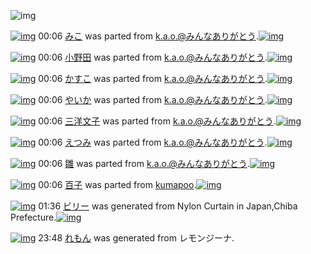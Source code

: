 ![img](http://gdrive-cdn.herokuapp.com/537b65a5bc09f0000721dda7/512px-barcode.png)

[![img](http://www.deviantsart.com/btkpos.png)](http://www.barcodekanojo.com/kanojo/267360/%E3%81%BF%E3%81%93) 00:06 [みこ](http://www.barcodekanojo.com/kanojo/267360/%E3%81%BF%E3%81%93) was parted from [k.a.o.@みんなありがとう](http://www.barcodekanojo.com/kanojo/267360/%E3%81%BF%E3%81%93).[![img](http://www.deviantsart.com/1ne7497.jpeg)](http://www.barcodekanojo.com/user/30944/k.a.o.%40%E3%81%BF%E3%82%93%E3%81%AA%E3%81%82%E3%82%8A%E3%81%8C%E3%81%A8%E3%81%86) 

[![img](http://www.deviantsart.com/16qcapq.png)](http://www.barcodekanojo.com/kanojo/14688/%E5%B0%8F%E9%87%8E%E7%94%B0) 00:06 [小野田](http://www.barcodekanojo.com/kanojo/14688/%E5%B0%8F%E9%87%8E%E7%94%B0) was parted from [k.a.o.@みんなありがとう](http://www.barcodekanojo.com/kanojo/14688/%E5%B0%8F%E9%87%8E%E7%94%B0).[![img](http://www.deviantsart.com/1ne7497.jpeg)](http://www.barcodekanojo.com/user/30944/k.a.o.%40%E3%81%BF%E3%82%93%E3%81%AA%E3%81%82%E3%82%8A%E3%81%8C%E3%81%A8%E3%81%86) 

[![img](http://www.deviantsart.com/3tl0mii.png)](http://www.barcodekanojo.com/kanojo/323026/%E3%81%8B%E3%81%99%E3%81%93) 00:06 [かすこ](http://www.barcodekanojo.com/kanojo/323026/%E3%81%8B%E3%81%99%E3%81%93) was parted from [k.a.o.@みんなありがとう](http://www.barcodekanojo.com/kanojo/323026/%E3%81%8B%E3%81%99%E3%81%93).[![img](http://www.deviantsart.com/1ne7497.jpeg)](http://www.barcodekanojo.com/user/30944/k.a.o.%40%E3%81%BF%E3%82%93%E3%81%AA%E3%81%82%E3%82%8A%E3%81%8C%E3%81%A8%E3%81%86) 

[![img](http://www.deviantsart.com/2gdd6eo.png)](http://www.barcodekanojo.com/kanojo/1673415/%E3%82%84%E3%81%84%E3%81%8B) 00:06 [やいか](http://www.barcodekanojo.com/kanojo/1673415/%E3%82%84%E3%81%84%E3%81%8B) was parted from [k.a.o.@みんなありがとう](http://www.barcodekanojo.com/kanojo/1673415/%E3%82%84%E3%81%84%E3%81%8B).[![img](http://www.deviantsart.com/1ne7497.jpeg)](http://www.barcodekanojo.com/user/30944/k.a.o.%40%E3%81%BF%E3%82%93%E3%81%AA%E3%81%82%E3%82%8A%E3%81%8C%E3%81%A8%E3%81%86) 

[![img](http://www.deviantsart.com/qf0gb9.png)](http://www.barcodekanojo.com/kanojo/14251/%E4%B8%89%E6%B4%8B%E6%96%87%E5%AD%90) 00:06 [三洋文子](http://www.barcodekanojo.com/kanojo/14251/%E4%B8%89%E6%B4%8B%E6%96%87%E5%AD%90) was parted from [k.a.o.@みんなありがとう](http://www.barcodekanojo.com/kanojo/14251/%E4%B8%89%E6%B4%8B%E6%96%87%E5%AD%90).[![img](http://www.deviantsart.com/1ne7497.jpeg)](http://www.barcodekanojo.com/user/30944/k.a.o.%40%E3%81%BF%E3%82%93%E3%81%AA%E3%81%82%E3%82%8A%E3%81%8C%E3%81%A8%E3%81%86) 

[![img](http://www.deviantsart.com/190rl6s.png)](http://www.barcodekanojo.com/kanojo/575895/%E3%81%88%E3%81%A4%E3%81%BF) 00:06 [えつみ](http://www.barcodekanojo.com/kanojo/575895/%E3%81%88%E3%81%A4%E3%81%BF) was parted from [k.a.o.@みんなありがとう](http://www.barcodekanojo.com/kanojo/575895/%E3%81%88%E3%81%A4%E3%81%BF).[![img](http://www.deviantsart.com/1ne7497.jpeg)](http://www.barcodekanojo.com/user/30944/k.a.o.%40%E3%81%BF%E3%82%93%E3%81%AA%E3%81%82%E3%82%8A%E3%81%8C%E3%81%A8%E3%81%86) 

[![img](http://www.deviantsart.com/1dde284.png)](http://www.barcodekanojo.com/kanojo/1251802/%E9%9B%9B) 00:06 [雛](http://www.barcodekanojo.com/kanojo/1251802/%E9%9B%9B) was parted from [k.a.o.@みんなありがとう](http://www.barcodekanojo.com/kanojo/1251802/%E9%9B%9B).[![img](http://www.deviantsart.com/1ne7497.jpeg)](http://www.barcodekanojo.com/user/30944/k.a.o.%40%E3%81%BF%E3%82%93%E3%81%AA%E3%81%82%E3%82%8A%E3%81%8C%E3%81%A8%E3%81%86) 

[![img](http://www.deviantsart.com/2r1lj8c.png)](http://www.barcodekanojo.com/kanojo/3193624/%E7%99%BE%E5%AD%90) 00:06 [百子](http://www.barcodekanojo.com/kanojo/3193624/%E7%99%BE%E5%AD%90) was parted from [kumapoo](http://www.barcodekanojo.com/kanojo/3193624/%E7%99%BE%E5%AD%90).[![img](http://www.deviantsart.com/17otp1j.jpeg)](http://www.barcodekanojo.com/user/247737/kumapoo) 

[![img](http://www.deviantsart.com/1jrk3ln.png)](http://www.barcodekanojo.com/kanojo/3193919/%E3%83%93%E3%83%AA%E3%83%BC) 01:36 [ビリー](http://www.barcodekanojo.com/kanojo/3193919/%E3%83%93%E3%83%AA%E3%83%BC) was generated from Nylon Curtain in Japan,Chiba Prefecture.[![img](http://www.deviantsart.com/1742fr.jpeg)](http://www.barcodekanojo.com/product_images/barcode/2203640/1302431920/Billy%20Joel%20%2F%20THE%20NYLON%20CURTAIN.jpg) 

[![img](http://www.deviantsart.com/2urdp2m.png)](http://www.barcodekanojo.com/kanojo/3193920/%E3%82%8C%E3%82%82%E3%82%93) 23:48 [れもん](http://www.barcodekanojo.com/kanojo/3193920/%E3%82%8C%E3%82%82%E3%82%93) was generated from レモンジーナ.


